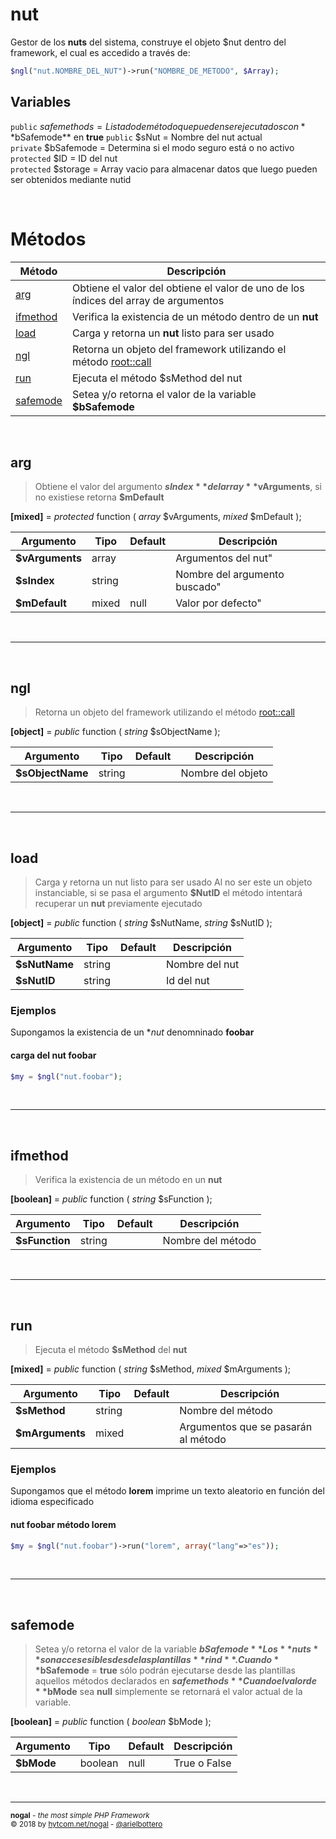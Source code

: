 # nut
Gestor de los **nuts** del sistema, construye el objeto $nut dentro del framework, el cual es accedido a través de:
```php
$ngl("nut.NOMBRE_DEL_NUT")->run("NOMBRE_DE_METODO", $Array);
```
  
## Variables
`public` $safemethods = Listado de método que pueden ser ejecutados con **$bSafemode** en **true**
`public` $sNut = Nombre del nut actual  
`private` $bSafemode = Determina si el modo seguro está o no activo  
`protected` $ID = ID del nut  
`protected` $storage = Array vacio para almacenar datos que luego pueden ser obtenidos mediante nutid  

  
&nbsp;

# Métodos
|Método|Descripción|
|---|---|
|[arg](#arg)|Obtiene el valor del obtiene el valor de uno de los índices del array de argumentos|
|[ifmethod](#ifmethod)|Verifica la existencia de un método dentro de un **nut**|
|[load](#load)|Carga y retorna un **nut** listo para ser usado|
|[ngl](#ngl)|Retorna un objeto del framework utilizando el método [root::call](https://github.com/arielbottero/wiki/blob/master/nogal/docs/root.md#call)|
|[run](#run)|Ejecuta el método $sMethod del nut|
|[safemode](#safemode)|Setea y/o retorna el valor de la variable **$bSafemode**|

&nbsp;

## arg
> Obtiene el valor del argumento **$sIndex** del array **$vArguments**, si no existiese retorna **$mDefault**  

**[mixed]** =  *protected* function ( *array* $vArguments, *mixed* $mDefault );  

|Argumento|Tipo|Default|Descripción|
|---|---|---|---|
|**$vArguments**|array||Argumentos del nut"|
|**$sIndex**|string||Nombre del argumento buscado"|
|**$mDefault**|mixed|null|Valor por defecto"|

&nbsp;
___
&nbsp;

## ngl
> Retorna un objeto del framework utilizando el método [root::call](https://github.com/arielbottero/wiki/blob/master/nogal/docs/root.md#call)

**[object]** =  *public* function ( *string* $sObjectName );  

|Argumento|Tipo|Default|Descripción|
|---|---|---|---|
|**$sObjectName**|string||Nombre del objeto|

&nbsp;
___
&nbsp;

## load
> Carga y retorna un nut listo para ser usado
> Al no ser este un objeto instanciable, si se pasa el argumento **$NutID** el método intentará recuperar un **nut** previamente ejecutado

**[object]** =  *public* function ( *string* $sNutName, *string* $sNutID );  

|Argumento|Tipo|Default|Descripción|
|---|---|---|---|
|**$sNutName**|string||Nombre del nut|
|**$sNutID**|string||Id del nut|
### Ejemplos
Supongamos la existencia de un **nut* denomninado **foobar**
#### carga del nut foobar
```php
$my = $ngl("nut.foobar");
```

&nbsp;
___
&nbsp;

## ifmethod
> Verifica la existencia de un método en un **nut** 

**[boolean]** =  *public* function ( *string* $sFunction );  

|Argumento|Tipo|Default|Descripción|
|---|---|---|---|
|**$sFunction**|string||Nombre del método|

&nbsp;
___
&nbsp;

## run
> Ejecuta el método **$sMethod** del **nut**

**[mixed]** =  *public* function ( *string* $sMethod, *mixed* $mArguments );  

|Argumento|Tipo|Default|Descripción|
|---|---|---|---|
|**$sMethod**|string||Nombre del método|
|**$mArguments**|mixed||Argumentos que se pasarán al método|
### Ejemplos
Supongamos que el método **lorem** imprime un texto aleatorio en función del idioma especificado
#### nut foobar método lorem
```php
$my = $ngl("nut.foobar")->run("lorem", array("lang"=>"es"));
```

&nbsp;
___
&nbsp;

## safemode
> Setea y/o retorna el valor de la variable **$bSafemode**
> Los **nuts** son accesesibles desde las plantillas **rind**. Cuando **$bSafemode** = **true** sólo podrán ejecutarse desde las plantillas aquellos métodos declarados en **$safemethods**
> Cuando el valor de **$bMode** sea **null** simplemente se retornará el valor actual de la variable.

**[boolean]** =  *public* function ( *boolean* $bMode );  

|Argumento|Tipo|Default|Descripción|
|---|---|---|---|
|**$bMode**|boolean|null|True o False|

&nbsp;
___
<sub><b>nogal</b> - <em>the most simple PHP Framework</em></sub><br />
<sup>&copy; 2018 by <a href="http://hytcom.net/nogal">hytcom.net/nogal</a> - <a href="https://github.com/arielbottero">@arielbottero</a></sup><br />